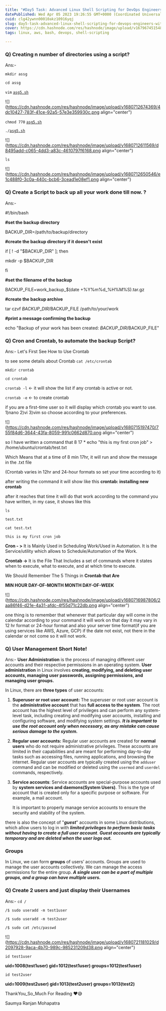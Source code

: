 ```yaml
---
title: "#Day5 Task: Advanced Linux Shell Scripting for DevOps Engineers with User management"
datePublished: Wed Apr 05 2023 19:26:55 GMT+0000 (Coordinated Universal Time)
cuid: clg42ywnn00010akz10916yqj
slug: day5-task-advanced-linux-shell-scripting-for-devops-engineers-with-user-management
cover: https://cdn.hashnode.com/res/hashnode/image/upload/v1679674515486/bc09ffc9-d9e2-4db5-a653-c14bcdae5676.png
tags: linux, aws, bash, devops, shell-scripting

---
```


### Q) Creating n number of directories using a script?

Ans:-

`mkdir assg`

`cd assg`

`vim` [`asg5.sh`](http://asg5.sh)

![](https://cdn.hashnode.com/res/hashnode/image/upload/v1680712674369/4dc10427-783f-41ce-92a5-57e3e359930c.png align="center")

`chmod 770` [`asg5.sh`](http://asg5.sh)

`./`[`asg5.sh`](http://asg5.sh)

![](https://cdn.hashnode.com/res/hashnode/image/upload/v1680712611569/d8495add-c065-4dd3-a83c-4610797f6168.png align="center")

`ls`

![](https://cdn.hashnode.com/res/hashnode/image/upload/v1680712650546/e1c488f0-3c0a-440c-bcb6-3cead1e08ef1.png align="center")

### Q) Create a Script to back up all your work done till now. ?

Ans:-

#!/bin/bash

**#set the backup directory**

BACKUP\_DIR=/path/to/backup/directory

**#create the backup directory if it doesn't exist**

if \[ ! -d "$BACKUP\_DIR" \]; then

mkdir -p $BACKUP\_DIR

fi

**#set the filename of the backup**

BACKUP\_FILE=work\_backup\_$(date +%Y%m%d\_%H%M%S).tar.gz

**#create the backup archive**

tar czvf $BACKUP\_DIR/$BACKUP\_FILE /path/to/your/work

**#print a message confirming the backup**

echo "Backup of your work has been created: $BACKUP\_DIR/$BACKUP\_FILE"

### Q) Cron and Crontab, to automate the backup Script?

Ans:- Let's First See How to Use Crontab

to see some details about Crontab `cat /etc/crontab`

`mkdir crontab`

`cd crontab`

`crontab -l` &lt;- it will show the list if any crontab is active or not.

`crontab -e` &lt;- to create crontab

if you are a first-time user so it will display which crontab you want to use. 1)nano 2)vi 3)vim so choose according to your preferences.

![](https://cdn.hashnode.com/res/hashnode/image/upload/v1680715197470/755f84d6-3644-43fa-8059-991c0662d870.png align="center")

so I have written a command that 8 17 \* echo "this is my first cron job" &gt; /home/ubuntu/crontab/test.txt

Which Means that at a time of 8 min 17hr, it will run and show the message in the .txt file

(Crontab varies in 12hr and 24-hour formats so set your time according to it)

after writing the command it will show like this **crontab: installing new crontab**

after it reaches that time it will do that work according to the command you have written, in my case, it shows like this

`ls`

`test.txt`

`cat test.txt`

`this is my first cron job`

**Cron - &gt;** It is Mainly Used in Scheduling Work/Used in Automation. It is the Service/utility which allows to Schedule/Automation of the Work.

**Crontab -&gt;** It is the File That Includes a set of commands where it states when to execute, what to execute, and at which time to execute.

We Should Remember The 5 Things in **Crontab that Are**

**MIN HOUR DAY-OF-MONTH MONTH DAY-OF-WEEK**

![](https://cdn.hashnode.com/res/hashnode/image/upload/v1680716987806/2aa86f46-d21e-4a31-afdc-4f55d71c22db.png align="center")

one thing is to remember that whenever that particular day will come in the calendar according to your command it will work on that day it may vary in 12 hr format or 24-hour format and also your server time format(if you are using services like AWS, Azure, GCP) if the date not exist, not there in the calendar or not come so it will not work.

### Q) User Management Short Note!

Ans:- **User Administration** is the process of managing different user accounts and their respective permissions in an operating system. **User administration** in Linux involves **creating, modifying, and deleting user accounts, managing user passwords, assigning permissions, and managing user groups.**

In Linux, there are **three types** of user accounts:

1. **Superuser or root user account:** The superuser or root user account is the **administrative account** that has **full access to the system**. The root account has the highest level of privileges and can perform any system-level task, including creating and modifying user accounts, installing and configuring software, and modifying system settings. ***It is important to use the root account only when necessary, as any mistake can cause serious damage to the system.***
    
2. **Regular user accounts:** Regular user accounts are created for **normal users** who do not require administrative privileges. These accounts are limited in their capabilities and are meant for performing day-to-day tasks such as accessing files, running applications, and browsing the internet. Regular user accounts are typically created using the `adduser` command and can be modified or deleted using the `usermod` and `userdel` commands, respectively.
    
3. **Service accounts**: Service accounts are special-purpose accounts used by **system services and daemons(System Users)**. This is the type of account that is created only for a specific purpose or software. For example, a mail account.
    
    It is important to properly manage service accounts to ensure the security and stability of the system.
    

there is also the concept of "***guest***" accounts in some Linux distributions, which allow users to log in with ***limited privileges to perform basic tasks without having to create a full user account***. ***Guest accounts are typically temporary and are deleted when the user logs out.***

### **Groups**

In Linux, we can form **groups** of users’ accounts. Groups are used to manage the user accounts collectively. We can manage the access permissions for the entire group. ***A single user can be a part of multiple groups, and a group can have multiple users.***

### Q) Create 2 users and just display their Usernames

Ans:- `cd /`

`/$ sudo useradd -m test1user`

`/$ sudo useradd -m test2user`

`/$ sudo cat /etc/passwd`

![](https://cdn.hashnode.com/res/hashnode/image/upload/v1680721181029/d2097928-9aca-4b70-989c-985231209d38.png align="center")

`id test1user`

**uid=1008(test1user) gid=1012(test1user) groups=1012(test1user)**

`id test2user`

**uid=1009(test2user) gid=1013(test2user) groups=1013(test2)**

ThankYou\_So\_Much For Reading ❤️😅

Saumya Ranjan Mohapatra